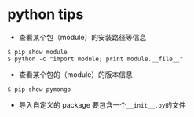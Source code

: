 
# python tips

- 查看某个包（module）的安装路径等信息

```shell
$ pip show module
$ python -c "import module; print module.__file__"
```

- 查看某个包的（module）的版本信息

```
$ pip show pymongo
```

- 导入自定义的 package 要包含一个```__init__.py```的文件

